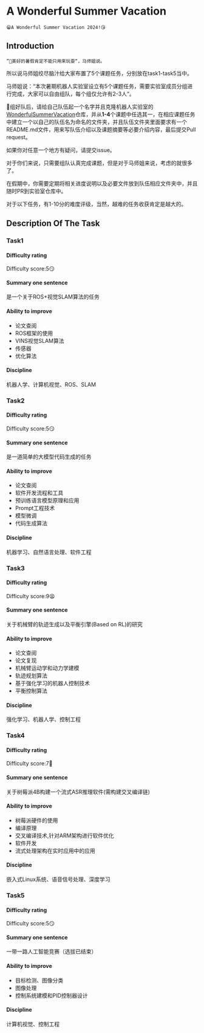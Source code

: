 # A Wonderful Summer Vacation

    😁A Wonderful Summer Vacation 2024!😘

## Introduction

`”🥳美好的暑假肯定不能只用来玩耍“，马师姐说。`

所以说马师姐绞尽脑汁给大家布置了5个课题任务，分别放在task1-task5当中。

马师姐说：“本次暑期机器人实验室设立有5个课题任务，需要实验室成员分组进行完成，大家可以自由组队，每个组仅允许有2-3人“。

🫣组好队后，请给自己队伍起一个名字并且克隆机器人实验室的[WonderfulSummerVacation](https://github.com/SDNURoboticsAILab/WonderfulSummerVacation.git)仓库，并从**1-4**个课题中任选其一，在相应课题任务中建立一个以自己的队伍名为命名的文件夹，并且队伍文件夹里面要求有一个README.md文件，用来写队伍介绍以及课题摘要等必要介绍内容，最后提交Pull request。

如果你对任意一个地方有疑问，请提交issue。

对于你们来说，只需要组队认真完成课题，但是对于马师姐来说，考虑的就很多了。

在假期中，你需要定期将相关进度说明以及必要文件放到队伍相应文件夹中，并且随时PR到实验室仓库中。

对于以下任务，有1-10分的难度评级，当然，越难的任务收获肯定是越大的。

## Description Of The Task

### Task1

#### Difficulty rating

Difficulty score:5😏

#### Summary one sentence

是一个关于ROS+视觉SLAM算法的任务

#### Ability to improve

- 论文查阅
- ROS框架的使用
- VINS视觉SLAM算法
- 传感器
- 优化算法

#### Discipline

机器人学、计算机视觉、ROS、SLAM

### Task2

#### Difficulty rating

Difficulty score:5😏

#### Summary one sentence

是一道简单的大模型代码生成的任务

#### Ability to improve

- 论文查阅
- 软件开发流程和工具
- 预训练语言模型原理和应用
- Prompt工程技术
- 模型微调
- 代码生成算法

#### Discipline

机器学习、自然语言处理、软件工程

### Task3

#### Difficulty rating

Difficulty score:9😫

#### Summary one sentence

关于机械臂的轨迹生成以及平衡引擎(Based on RL)的研究

#### Ability to improve

- 论文查阅
- 论文复现
- 机械臂运动学和动力学建模
- 轨迹规划算法
- 基于强化学习的机器人控制技术
- 平衡控制算法

#### Discipline

强化学习、机器人学、控制工程

### Task4

#### Difficulty rating

Difficulty score:7🤨

#### Summary one sentence

关于树莓派4B构建一个流式ASR推理软件(需构建交叉编译链)

#### Ability to improve

- 树莓派硬件的使用
- 编译原理
- 交叉编译技术,针对ARM架构进行软件优化
- 软件开发
- 流式处理架构在实时应用中的应用

#### Discipline

嵌入式Linux系统、语音信号处理、深度学习

### Task5

#### Difficulty rating

Difficulty score:5😏

#### Summary one sentence

一带一路人工智能竞赛（选拔已结束）

#### Ability to improve

- 目标检测、图像分类
- 图像处理
- 控制系统建模和PID控制器设计

#### Discipline

计算机视觉、控制工程
